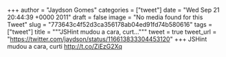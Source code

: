 
+++
author = "Jaydson Gomes"
categories = ["tweet"]
date = "Wed Sep 21 20:44:39 +0000 2011"
draft = false
image = "No media found for this Tweet"
slug = "773643c4f52d3ca356178ab04ed91fd74b580616"
tags = ["tweet"]
title = """JSHint mudou a cara, curt..."""
tweet = true
tweet_url = "https://twitter.com/jaydson/status/116613833304453120"
+++
JSHint mudou a cara, curti http://t.co/ZiEzG2Xq
